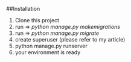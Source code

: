 ##Installation

1. Clone this project 
2. run => <i> python manage.py makemigrations </i>
3. run => <i> python manage.py migrate </i>
4. create superuser (please refer to my article)
5. python manage.py runserver
6. your environment is ready